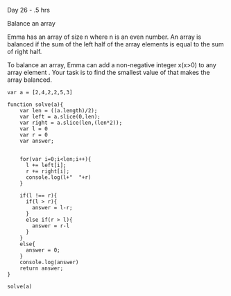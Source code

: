 Day 26 - .5 hrs

Balance an array

Emma has an array of size n where n is an even number. An array is balanced if the sum of the left half of the array elements is equal to the sum of right half.

To balance an array, Emma can add a non-negative integer x(x>0) to any array element . Your task is to find the smallest value of  that makes the array balanced.


```
var a = [2,4,2,2,5,3]

function solve(a){
    var len = ((a.length)/2);
    var left = a.slice(0,len);
    var right = a.slice(len,(len*2));
    var l = 0
    var r = 0
    var answer;
    
  
    for(var i=0;i<len;i++){
      l += left[i];
      r += right[i];
      console.log(l+"  "+r)
    }
  
    if(l !== r){
      if(l > r){
        answer = l-r;
      }
      else if(r > l){
        answer = r-l
      }
    }
    else{
      answer = 0;
    }
    console.log(answer)
    return answer;
}

solve(a)
```
